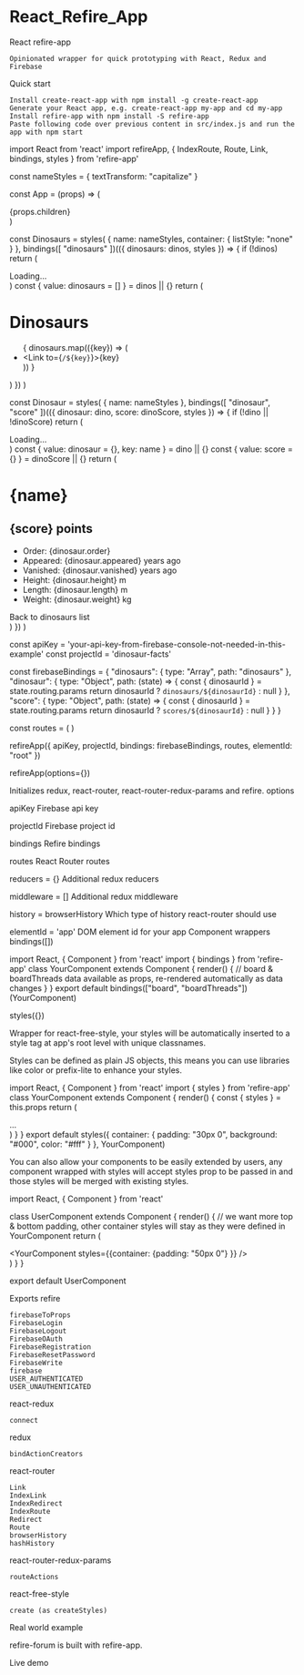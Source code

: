 # React_Refire_App
React
refire-app

    Opinionated wrapper for quick prototyping with React, Redux and Firebase

Quick start

    Install create-react-app with npm install -g create-react-app
    Generate your React app, e.g. create-react-app my-app and cd my-app
    Install refire-app with npm install -S refire-app
    Paste following code over previous content in src/index.js and run the app with npm start

import React from 'react'
import refireApp, { IndexRoute, Route, Link, bindings, styles } from 'refire-app'

const nameStyles = { textTransform: "capitalize" }

const App = (props) => (<div>{props.children}</div>)

const Dinosaurs = styles(
  { name: nameStyles, container: { listStyle: "none" } },
  bindings([ "dinosaurs" ])(({ dinosaurs: dinos, styles }) => {
    if (!dinos) return (<div>Loading...</div>)
    const { value: dinosaurs = [] } = dinos || {}
    return (
      <div>
        <h1>Dinosaurs</h1>
        <ul className={styles.container}>
        {
          dinosaurs.map(({key}) => (
            <li key={key} className={styles.name}>
              <Link to={`/${key}`}>{key}</Link>
            </li>
          ))
        }
        </ul>
      </div>
    )
  })
)

const Dinosaur = styles(
  { name: nameStyles },
  bindings([ "dinosaur", "score" ])(({ dinosaur: dino, score: dinoScore, styles }) => {
    if (!dino || !dinoScore) return (<div>Loading...</div>)
    const { value: dinosaur = {}, key: name } = dino || {}
    const { value: score = {} } = dinoScore || {}
    return (
      <div>
        <h1 className={styles.name}>{name}</h1>
        <h2>{score} points</h2>
        <ul>
          <li>Order: {dinosaur.order}</li>
          <li>Appeared: {dinosaur.appeared} years ago</li>
          <li>Vanished: {dinosaur.vanished} years ago</li>
          <li>Height: {dinosaur.height} m</li>
          <li>Length: {dinosaur.length} m</li>
          <li>Weight: {dinosaur.weight} kg</li>
        </ul>
        <Link to="/">Back to dinosaurs list</Link>
      </div>
    )
  })
)

const apiKey = 'your-api-key-from-firebase-console-not-needed-in-this-example'
const projectId = 'dinosaur-facts'

const firebaseBindings = {
  "dinosaurs": { type: "Array", path: "dinosaurs" },
  "dinosaur": {
    type: "Object",
    path: (state) => {
      const { dinosaurId } = state.routing.params
      return dinosaurId ? `dinosaurs/${dinosaurId}` : null
    }
  },
  "score": {
    type: "Object",
    path: (state) => {
      const { dinosaurId } = state.routing.params
      return dinosaurId ? `scores/${dinosaurId}` : null
    }
  }
}

const routes = (
  <Route path="/" component={App}>
    <IndexRoute component={Dinosaurs} />
    <Route path=":dinosaurId" component={Dinosaur} />
  </Route>
)

refireApp({
  apiKey,
  projectId,
  bindings: firebaseBindings,
  routes,
  elementId: "root"
})

refireApp(options={})

Initializes redux, react-router, react-router-redux-params and refire.
options

apiKey Firebase api key

projectId Firebase project id

bindings Refire bindings

routes React Router routes

reducers = {} Additional redux reducers

middleware = [] Additional redux middleware

history = browserHistory Which type of history react-router should use

elementId = 'app' DOM element id for your app
Component wrappers
bindings([])

import React, { Component } from 'react'
import { bindings } from 'refire-app'
class YourComponent extends Component {
  render() {
    // board & boardThreads data available as props, re-rendered automatically as data changes
  }
}
export default bindings(["board", "boardThreads"])(YourComponent)

styles({})

Wrapper for react-free-style, your styles will be automatically inserted to a style tag at app's root level with unique classnames.

Styles can be defined as plain JS objects, this means you can use libraries like color or prefix-lite to enhance your styles.

import React, { Component } from 'react'
import { styles } from 'refire-app'
class YourComponent extends Component {
  render() {
    const { styles } = this.props
    return (
      <div className={styles.container}>
        ...
      </div>
    )
  }
}
export default styles({
  container: {
    padding: "30px 0",
    background: "#000",
    color: "#fff"
  }
}, YourComponent)

You can also allow your components to be easily extended by users, any component wrapped with styles will accept styles prop to be passed in and those styles will be merged with existing styles.

import React, { Component } from 'react'

class UserComponent extends Component {
  render() {
    // we want more top & bottom padding, other container styles will stay as they were defined in YourComponent
    return (
      <div>
        <YourComponent styles={{container: {padding: "50px 0"} }} />
      </div>
    )
  }
}

export default UserComponent

Exports
refire

    firebaseToProps
    FirebaseLogin
    FirebaseLogout
    FirebaseOAuth
    FirebaseRegistration
    FirebaseResetPassword
    FirebaseWrite
    firebase
    USER_AUTHENTICATED
    USER_UNAUTHENTICATED

react-redux

    connect

redux

    bindActionCreators

react-router

    Link
    IndexLink
    IndexRedirect
    IndexRoute
    Redirect
    Route
    browserHistory
    hashHistory

react-router-redux-params

    routeActions

react-free-style

    create (as createStyles)

Real world example

refire-forum is built with refire-app.

Live demo
